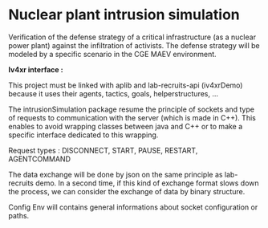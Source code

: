 <h1>Nuclear plant intrusion simulation</h1>

Verification of the defense strategy of a critical infrastructure (as a nuclear power plant) against the infiltration of activists.
The defense strategy will be modeled by a specific scenario in the CGE MAEV environment.

**Iv4xr interface :**

This project must be linked with aplib and lab-recruits-api (iv4xrDemo) because it uses their agents, tactics, goals, helperstructures, ...

The intrusionSimulation package resume the principle of sockets and type of requests to communication with the server (which is made in C++).
This enables to avoid wrapping classes between java and C++ or to make a specific interface dedicated to this wrapping.

Request types : DISCONNECT, START, PAUSE, RESTART, AGENTCOMMAND

The data exchange will be done by json on the same principle as lab-recruits demo.
In a second time, if this kind of exchange format slows down the process, we can consider the exchange of data by binary structure.

Config Env will contains general informations about socket configuration or paths.

